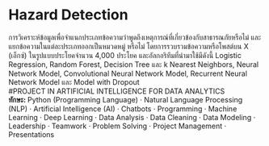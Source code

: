 # Hazard Detection
การวิเคราะห์ข้อมูลเพื่อจำแนกประเภทข้อความว่าพูดถึงเหตุการณ์ที่เกี่ยวข้องกับสาธารณภัยหรือไม่ และแยกข้อความในแต่ละประเภทออกเป็นหมวดหมู่ หรือไม่ โดยการรวบรวมข้อความหรือโพสต์บน X (เอ็กซ์) ในรูปแบบประโยคจำนวน 4,000 ประโยค และอัลกอริทึมที่นำมาใช้มีดังนี้ Logistic Regression, Random Forest, Decision Tree และ k Nearest Neighbors, Neural Network Model, Convolutional Neural Network Model, Recurrent Neural Network Model และ Model with Dropout <br>
#PROJECT IN ARTIFICIAL INTELLIGENCE FOR DATA ANALYTICS <br>
<b>ทักษะ: </b> Python (Programming Language) · Natural Language Processing (NLP) · Artificial Intelligence (AI) · Chatbots · Programming · Machine Learning · Deep Learning · Data Analysis · Data Cleaning · Data Modeling · Leadership · Teamwork · Problem Solving · Project Management · Presentations
